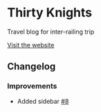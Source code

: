 # Thirty Knights
Travel blog for inter-railing trip

[Visit the website](https://www.thirtyknights.com/)

## Changelog
### Improvements
 - Added sidebar [#8](https://github.com/benknight135/thirty-knights/pull/8)
